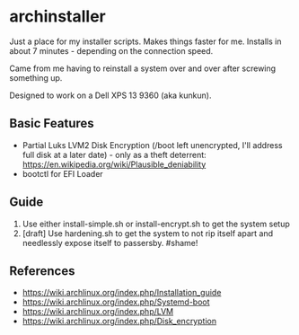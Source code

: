 # archinstaller
Just a place for my installer scripts. Makes things faster for me. Installs in about 7 minutes - depending on the connection speed.

Came from me having to reinstall a system over and over after screwing something up.

Designed to work on a Dell XPS 13 9360 (aka kunkun).

## Basic Features
* Partial Luks LVM2 Disk Encryption (/boot left unencrypted, I'll address full disk at a later date) - only as a theft deterrent: https://en.wikipedia.org/wiki/Plausible_deniability
* bootctl for EFI Loader

## Guide
1. Use either install-simple.sh or install-encrypt.sh to get the system setup
2. [draft] Use hardening.sh to get the system to not rip itself apart and needlessly expose itself to passersby. #shame!

## References
* https://wiki.archlinux.org/index.php/Installation_guide
* https://wiki.archlinux.org/index.php/Systemd-boot
* https://wiki.archlinux.org/index.php/LVM
* https://wiki.archlinux.org/index.php/Disk_encryption
